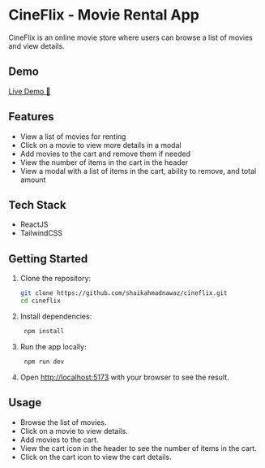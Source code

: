 # CineFlix - Movie Rental App

CineFlix is an online movie store where users can browse a list of movies and view details.

## Demo

[Live Demo 🚀](https://cineflix-mr.vercel.app)

## Features

- View a list of movies for renting
- Click on a movie to view more details in a modal
- Add movies to the cart and remove them if needed
- View the number of items in the cart in the header
- View a modal with a list of items in the cart, ability to remove, and total amount

## Tech Stack

- ReactJS
- TailwindCSS

## Getting Started

1. Clone the repository:

   ```bash
   git clone https://github.com/shaikahmadnawaz/cineflix.git
   cd cineflix
   ```

2. Install dependencies:

   ```bash
    npm install
   ```

3. Run the app locally:

   ```bash
    npm run dev
   ```

4. Open [http://localhost:5173](http://localhost:5173) with your browser to see the result.

## Usage

- Browse the list of movies.
- Click on a movie to view details.
- Add movies to the cart.
- View the cart icon in the header to see the number of items in the cart.
- Click on the cart icon to view the cart details.

